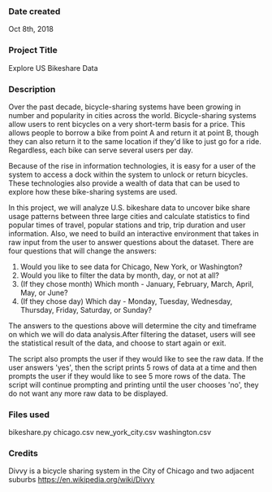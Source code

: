 ### Date created
Oct 8th, 2018

### Project Title
Explore US Bikeshare Data

### Description
Over the past decade, bicycle-sharing systems have been growing in number and popularity in cities across the world. Bicycle-sharing systems allow users to rent bicycles on a very short-term basis for a price. This allows people to borrow a bike from point A and return it at point B, though they can also return it to the same location if they'd like to just go for a ride. Regardless, each bike can serve several users per day.

Because of the rise in information technologies, it is easy for a user of the system to access a dock within the system to unlock or return bicycles. These technologies also provide a wealth of data that can be used to explore how these bike-sharing systems are used.

In this project, we will analyze U.S. bikeshare data to uncover bike share usage patterns between three large cities and calculate statistics to find popular times of travel, popular stations and trip, trip duration and user information.
Also, we need to build an interactive environment that takes in raw input from the user to answer questions about the dataset. There are four questions that will change the answers:
1. Would you like to see data for Chicago, New York, or Washington?
2. Would you like to filter the data by month, day, or not at all?
3. (If they chose month) Which month - January, February, March, April, May, or June?
4. (If they chose day) Which day - Monday, Tuesday, Wednesday, Thursday, Friday, Saturday, or Sunday?

The answers to the questions above will determine the city and timeframe on which we will do data analysis.After filtering the dataset, users will see the statistical result of the data, and choose to start again or exit.

The script also prompts the user if they would like to see the raw data. If the user answers 'yes', then the script prints 5 rows of data at a time and then prompts the user if they would like to see 5 more rows of the data. The script will continue prompting and printing until the user chooses 'no', they do not want any more raw data to be displayed.

### Files used
bikeshare.py
chicago.csv
new_york_city.csv
washington.csv

### Credits
Divvy is a bicycle sharing system in the City of Chicago and two adjacent suburbs
https://en.wikipedia.org/wiki/Divvy
